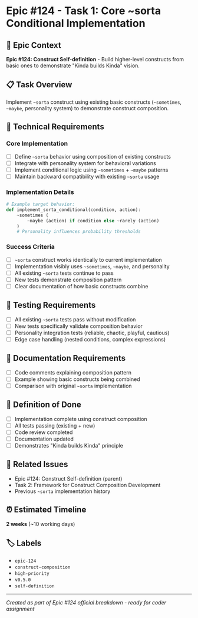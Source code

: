 # Epic #124 - Task 1: Core ~sorta Conditional Implementation

## 🎯 Epic Context
**Epic #124: Construct Self-definition** - Build higher-level constructs from basic ones to demonstrate "Kinda builds Kinda" vision.

## 📋 Task Overview
Implement `~sorta` construct using existing basic constructs (`~sometimes`, `~maybe`, personality system) to demonstrate construct composition.

## 🔧 Technical Requirements

### Core Implementation
- [ ] Define `~sorta` behavior using composition of existing constructs
- [ ] Integrate with personality system for behavioral variations
- [ ] Implement conditional logic using `~sometimes` + `~maybe` patterns
- [ ] Maintain backward compatibility with existing `~sorta` usage

### Implementation Details
```python
# Example target behavior:
def implement_sorta_conditional(condition, action):
    ~sometimes (
        ~maybe (action) if condition else ~rarely (action)
    )
    # Personality influences probability thresholds
```

### Success Criteria
- [ ] `~sorta` construct works identically to current implementation
- [ ] Implementation visibly uses `~sometimes`, `~maybe`, and personality
- [ ] All existing `~sorta` tests continue to pass
- [ ] New tests demonstrate composition pattern
- [ ] Clear documentation of how basic constructs combine

## 🧪 Testing Requirements
- [ ] All existing `~sorta` tests pass without modification
- [ ] New tests specifically validate composition behavior
- [ ] Personality integration tests (reliable, chaotic, playful, cautious)
- [ ] Edge case handling (nested conditions, complex expressions)

## 📖 Documentation Requirements
- [ ] Code comments explaining composition pattern
- [ ] Example showing basic constructs being combined
- [ ] Comparison with original `~sorta` implementation

## 🎯 Definition of Done
- [ ] Implementation complete using construct composition
- [ ] All tests passing (existing + new)
- [ ] Code review completed
- [ ] Documentation updated
- [ ] Demonstrates "Kinda builds Kinda" principle

## 🔗 Related Issues
- Epic #124: Construct Self-definition (parent)
- Task 2: Framework for Construct Composition Development
- Previous `~sorta` implementation history

## ⏰ Estimated Timeline
**2 weeks** (~10 working days)

## 🏷️ Labels
- `epic-124`
- `construct-composition` 
- `high-priority`
- `v0.5.0`
- `self-definition`

---
*Created as part of Epic #124 official breakdown - ready for coder assignment*